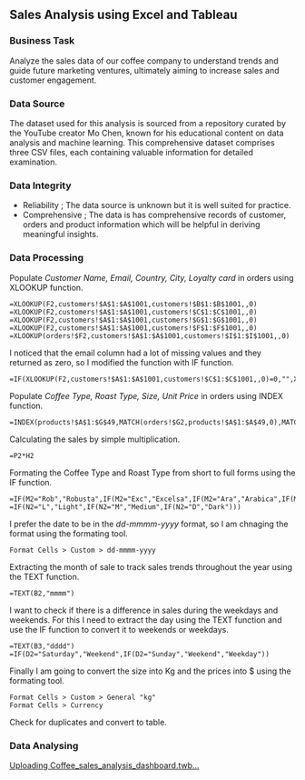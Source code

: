 ## Sales Analysis using Excel and Tableau
### Business Task
Analyze the sales data of our coffee company to understand trends and guide future marketing ventures, ultimately aiming to increase sales and customer engagement.
### Data Source
The dataset used for this analysis is sourced from a repository curated by the YouTube creator Mo Chen, known for his educational content on data analysis and machine learning. This comprehensive dataset comprises three CSV files, each containing valuable information for detailed examination.
### Data Integrity 
- Reliability ; The data source is unknown but it is well suited for practice. 
- Comprehensive ; The data is has comprehensive records of customer, orders and product information which will be helpful in deriving meaningful insights.
### Data Processing
Populate *Customer Name, Email, Country, City, Loyalty card* in orders using XLOOKUP function.

```
=XLOOKUP(F2,customers!$A$1:$A$1001,customers!$B$1:$B$1001,,0)
=XLOOKUP(F2,customers!$A$1:$A$1001,customers!$C$1:$C$1001,,0)
=XLOOKUP(F2,customers!$A$1:$A$1001,customers!$G$1:$G$1001,,0)
=XLOOKUP(F2,customers!$A$1:$A$1001,customers!$F$1:$F$1001,,0)
=XLOOKUP(orders!$F2,customers!$A$1:$A$1001,customers!$I$1:$I$1001,,0)
```
I noticed that the email column had a lot of missing values and they returned as zero, so I modified the function with IF function.
```
=IF(XLOOKUP(F2,customers!$A$1:$A$1001,customers!$C$1:$C$1001,,0)=0,"",XLOOKUP(F2,customers!$A$1:$A$1001,customers!$C$1:$C$1001,,0))
```
Populate *Coffee Type, Roast Type, Size, Unit Price* in orders using INDEX function.
```
=INDEX(products!$A$1:$G$49,MATCH(orders!$G2,products!$A$1:$A$49,0),MATCH(orders!M$1,products!$A$1:$G$1,0))
```
Calculating the sales by simple multiplication.
```
=P2*H2
```
Formating the Coffee Type and Roast Type from short to full forms using the IF function.
```
=IF(M2="Rob","Robusta",IF(M2="Exc","Excelsa",IF(M2="Ara","Arabica",IF(M2="Lib","Librica",""))))
=IF(N2="L","Light",IF(N2="M","Medium",IF(N2="D","Dark")))
```
I prefer the date to be in the *dd-mmmm-yyyy* format, so I am chnaging the format using the formating tool.
```
Format Cells > Custom > dd-mmmm-yyyy
```
Extracting the month of sale to track sales trends throughout the year using the TEXT function.
```
=TEXT(B2,"mmmm")
```
I want to check if there is a difference in sales during the weekdays and weekends. For this I need to extract the day using the TEXT function and use the IF function to convert it to weekends or weekdays. 
```
=TEXT(B3,"dddd")
=IF(D2="Saturday","Weekend",IF(D2="Sunday","Weekend","Weekday"))
```
Finally I am going to convert the size into Kg and the prices into $ using the formating tool.
```
Format Cells > Custom > General "kg"
Format Cells > Currency
```
Check for duplicates and convert to table. 
### Data Analysing 

[Uploading Coffee_sales_analysis_dashboard.twb…]()


